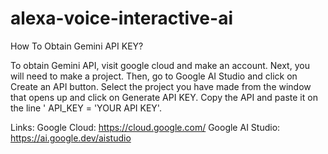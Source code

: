 # alexa-voice-interactive-ai
How To Obtain Gemini API KEY?

To obtain Gemini API, visit google cloud and make an account. Next, you will need to make a project. Then, go to Google AI Studio and click on Create an API button. Select the project you have made from the window that opens up and click on Generate API KEY. Copy the API and paste it on the line ' API_KEY = 'YOUR API KEY'.

Links: Google Cloud: https://cloud.google.com/ Google AI Studio: https://ai.google.dev/aistudio
